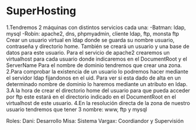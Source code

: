 # SuperHosting
1.Tendremos 2 máquinas con distintos servicios cada una:
	-Batman: ldap, mysql
	-Robin: apache2, dns, phpmyadmin, cliente ldap, ftp, monsta ftp
Crear un usuario virtual en ldap donde se guarda su nombre usuario, contraseña y directorio home.
También se creará un usuario y una base de datos para este usuario.
Para el servicio de apache2 crearemos un virtualhost para cada usuario donde indicaremos en el DocumentRoot y el ServerName 
Para el nombre de dominio tendremos que crear una zona.
2.Para comprobar la existencia de un usuario lo podremos hacer mediante el servidor ldap fijandonos en el uid.
Para ver si esta dado de alta en un determinado nombre de dominio lo haremos mediante un atributo en ldap.
3.A la hora de crear el directorio home del usuario para que pueda acceder por ftp este estará en el directorio indicado en el DocumentRoot en el virtualhost de este usuario.
4.En la resolución directa de la zona de nuestro usuario tendremos que tener 3 nombre: www, ftp y mysql


Roles:
Dani: Desarrollo
Misa: Sistema
Vargax: Coordiandor y Supervisión

